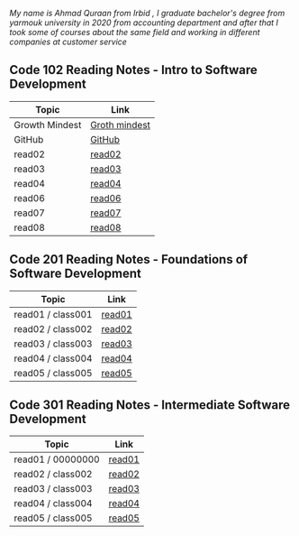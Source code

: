 *My name is Ahmad Quraan from Irbid , I graduate  bachelor's degree from yarmouk university in 2020 from accounting department and after that I took some of courses about the same field and working in different companies at customer service*


## Code 102 Reading Notes - Intro to Software Development

Topic          | Link
---------------|-----
Growth Mindest | [Groth mindest](https://ahmadquraan97.github.io/reading-notes/lab01)
GitHub         | [GitHub](https://ahmadquraan97.github.io/reading-notes/read01)
read02         | [read02](https://ahmadquraan97.github.io/reading-notes/read02)
read03         |[read03](https://ahmadquraan97.github.io/reading-notes/read03)
read04         |[read04](https://ahmadquraan97.github.io/reading-notes/read04)
read06         |[read06](https://ahmadquraan97.github.io/reading-notes/read06)
read07         |[read07](https://ahmadquraan97.github.io/reading-notes/read07)
read08         | [read08](https://ahmadquraan97.github.io/reading-notes/read08)



## Code 201 Reading Notes - Foundations of Software Development

Topic             | Link
------------------|-----
read01 / class001 |  [read01](class001.md)
read02 / class002 |  [read02](class002.md)
read03 / class003 |  [read03](class003.md)
read04 / class004 |  [read04](class004.md)
read05 / class005 |  [read05](class005.md)

## Code 301 Reading Notes - Intermediate Software Development

Topic             | Link
------------------|-----
read01 / 00000000 |  [read01](00000)
read02 / class002 |  [read02](00000)
read03 / class003 |  [read03](0000)
read04 / class004 |  [read04](0000)
read05 / class005 |  [read05](0000)